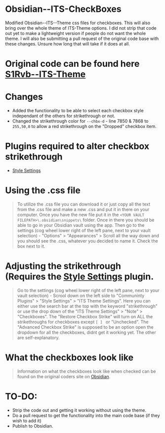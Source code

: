 # Obsidian--ITS-CheckBoxes
Modified Obsidian--ITS--Theme css files for checkboxes. This will also bring over the whole theme of ITS-Theme options. I did not strip that code out yet to make a lightweight version if people do not want the whole theme. I will also be submitting a pull request of the original code base with these changes. Unsure how long that will take if it does at all.

# Original code can be found here [S1Rvb--ITS-Theme](https://github.com/SlRvb/Obsidian--ITS-Theme)

# Changes
- Added the functionality to be able to select each checkbox style independant of the others for strikethrough or not.
- Changed the strikethrough color for `--chbx-d` - line 7850 & 7868 to `255,50,0` to allow a red strikethrough on the "Dropped" checkbox item.

# Plugins required to alter checkbox strikethrough
- [Style Settings](https://github.com/mgmeyers/obsidian-style-settings)

# Using the .css file
> To utilize the .css file you can download it or just copy all the text from the .css file and make a new <FILENAME>.css and put it in there on your computer.
> Once you have the new file put it in the `<YOUR VAULT FILEPATH>\.obsidian\snippets\` folder.
> Once in there you should be able to go in your Obsidian vault using the app. Then go to the settings (cog wheel lower right of the left pane, next to your vault selection) - "Options" > "Appearances" > Scroll all the way down and you should see the <FILENAME>.css, whatever you decided to name it.
> Check the box next to it.

# Adjusting the strikethrough (Requires the [Style Settings](https://github.com/mgmeyers/obsidian-style-settings) plugin.
> Go to the settings (cog wheel lower right of the left pane, next to your vault selection) - Scrool down on the left side to "Communinty Plugins" > "Style Settings" > "ITS Theme Settings".
> Here you can either use the search bar at the top with the keyword "strikethrough" or use the drop down of the "ITS Theme Settings" > "Note" > "Checkboxes".
> The "Restore Checkbox Strike" will turn on ALL the strikethroughs for checkboxes except `[ ] ` or "Unchecked".
> The "Advanced Checkbox Strike" is supposed to be an option open the dropdown for all the checkboxes, didnt get it working yet.
> The other are self-explanatory.

# What the checkboxes look like
> Information on what the checkboxes look like when checked can be found on the original coders site on [Obsidian](https://publish.obsidian.md/slrvb-docs/ITS+Theme/ITS+Theme).

# TO-DO:
- Strip the code out and getting it working without using the theme.
- Do a pull request to get the functionality into the main code base (if they wish to add it)
- Publish to Obsidian.

